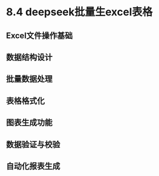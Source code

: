 # 8.4 deepseek批量生excel表格

## Excel文件操作基础

## 数据结构设计

## 批量数据处理

## 表格格式化

## 图表生成功能

## 数据验证与校验

## 自动化报表生成
